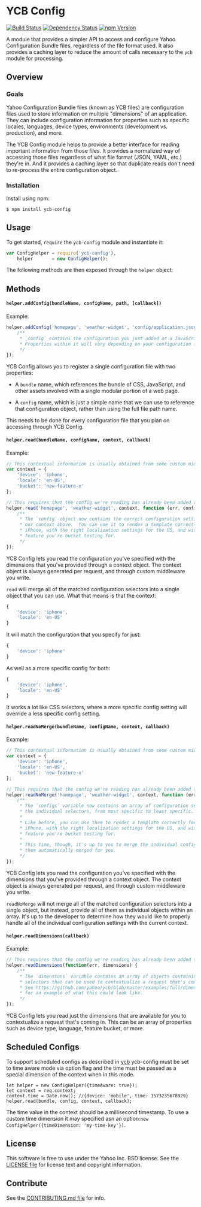 YCB Config
==========

[![Build Status](https://travis-ci.org/yahoo/ycb-config.png?branch=master)](https://travis-ci.org/yahoo/ycb-config)
[![Dependency Status](https://gemnasium.com/yahoo/ycb-config.png)](https://gemnasium.com/yahoo/ycb-config)
[![npm Version](https://badge.fury.io/js/ycb-config.png)](https://npmjs.org/package/ycb-config)

A module that provides a simpler API to access and configure Yahoo Configuration Bundle files,
regardless of the file format used. It also provides a caching layer to reduce the amount of
calls necessary to the `ycb` module for processing.

Overview
--------

### Goals

Yahoo Configuration Bundle files (known as YCB files) are configuration files used to store information on
multiple "dimensions" of an application. They can include configuration information for properties such as
specific locales, languages, device types, environments (development vs. production), and more.

The YCB Config module helps to provide a better interface for reading important information from those files.
It provides a normalized way of accessing those files regardless of what file format (JSON, YAML, etc.) they're in.
And it provides a caching layer so that duplicate reads don't need to re-process the entire configuration object.

### Installation

Install using npm:

```shell
$ npm install ycb-config
```

Usage
-----

To get started, `require` the `ycb-config` module and instantiate it:

```js
var ConfigHelper = require('ycb-config'),
    helper       = new ConfigHelper();
```

The following methods are then exposed through the `helper` object:

## Methods

#### `helper.addConfig(bundleName, configName, path, [callback])`

Example:

```js
helper.addConfig('homepage', 'weather-widget', 'config/application.json', function (err, config) {
    /**
     * `config` contains the configuration you just added as a JavaScript object
     * Properties within it will vary depending on your configuration file.
     */
});
```

YCB Config allows you to register a single configuration file with two properties:

* A `bundle` name, which references the bundle of CSS, JavaScript, and other assets involved with a single
  modular portion of a web page.

* A `config` name, which is just a simple name that we can use to reference that configuration object, rather
  than using the full file path name.

This needs to be done for every configuration file that you plan on accessing through YCB Config.

#### `helper.read(bundleName, configName, context, callback)`

Example:

```js
// This contextual information is usually obtained from some custom middleware in your application.
var context = {
    'device': 'iphone',
    'locale': 'en-US',
    'bucket': 'new-feature-x'
};

// This requires that the config we're reading has already been added through `addConfig`.
helper.read('homepage', 'weather-widget', context, function (err, config) {
    /**
     * The `config` object now contains the correct configuration settings for
     * our context above.  You can use it to render a template correctly for an
     * iPhone, with the right localization settings for the US, and with the new
     * feature you're bucket testing for.
     */
});
```

YCB Config lets you read the configuration you've specified with the dimensions that you've provided through a
context object. The context object is always generated per request, and through custom middleware you write.

`read` will merge all of the matched configuration selectors into a single object that you can use. What
that means is that the context:
```js
{
    'device': 'iphone',
    'locale': 'en-US'
}
```

It will match the configuration that you specify for just:

```js
{ 
    'device': 'iphone'
}
```

As well as a more specific config for both:
```js
{
    'device': 'iphone',
    'locale': 'en-US'
}
```

It works a lot like CSS selectors, where a more specific config setting will override a
less specific config setting.


#### `helper.readNoMerge(bundleName, configName, context, callback)`

Example:

```js
// This contextual information is usually obtained from some custom middleware in your application.
var context = {
    'device': 'iphone',
    'locale': 'en-US',
    'bucket': 'new-feature-x'
};

// This requires that the config we're reading has already been added through `addConfig`.
helper.readNoMerge('homepage', 'weather-widget', context, function (err, configs) {
    /**
     * The `configs` variable now contains an array of configuration settings, based on
     * the individual selectors, from most specific to least specific.
     *
     * Like before, you can use them to render a template correctly for an
     * iPhone, with the right localization settings for the US, and with the new
     * feature you're bucket testing for.
     *
     * This time, though, it's up to you to merge the individual configs instead of having
     * them automatically merged for you.
     */
});
```

YCB Config lets you read the configuration you've specified with the dimensions that you've provided through a
context object. The context object is always generated per request, and through custom middleware you write.

`readNoMerge` will not merge all of the matched configuration selectors into a single object, but instead,
provide all of them as individual objects within an array. It's up to the developer to determine how they
would like to properly handle all of the individual configuration settings with the current context.


#### `helper.readDimensions(callback)`

Example:

```js
// This requires that the config we're reading has already been added through `addConfig`
helper.readDimensions(function(err, dimensions) {
    /**
     * The `dimensions` variable contains an array of objects containing all of the possible
     * selectors that can be used to contextualize a request that's coming in.
     * See https://github.com/yahoo/ycb/blob/master/examples/full/dimensions.json
     * for an example of what this could look like.
     */
});
```

YCB Config lets you read just the dimensions that are available for you to contextualize a request that's
coming in.  This can be an array of properties such as device type, language, feature bucket, or more.

## Scheduled Configs

To support scheduled configs as described in [ycb](https://github.com/yahoo/ycb) ycb-config must be set to time aware mode via option flag and the time must be passed as a special dimension of the context when in this mode.
```
let helper = new ConfigHelper({timeAware: true});
let context = req.context;
context.time = Date.now(); //{device: 'mobile', time: 1573235678929}
helper.read(bundle, config, context, callback);
```
The time value in the context should be a millisecond timestamp. To use a custom time dimension
it may specified asn an option:`new ConfigHelper({timeDimension: 'my-time-key'})`.

## License
This software is free to use under the Yahoo Inc. BSD license.
See the [LICENSE file][] for license text and copyright information.

[LICENSE file]: https://github.com/yahoo/ycb-config/blob/master/LICENSE.txt

## Contribute
See the [CONTRIBUTING.md file][] for info.

[CONTRIBUTING.md file]: https://github.com/yahoo/ycb-config/blob/master/CONTRIBUTING.md


